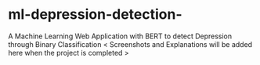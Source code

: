 # ml-depression-detection-
A Machine Learning Web Application with BERT to detect Depression through Binary Classification
< Screenshots and Explanations will be added here when the project is completed >
